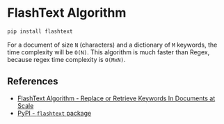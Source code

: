 # FlashText Algorithm

```bash
pip install flashtext
```

For a document of size `N` (characters) and a dictionary of `M` keywords,
the time complexity will be `O(N)`.
This algorithm is much faster than Regex, because regex time complexity is `O(MxN)`.

## References

- [FlashText Algorithm - Replace or Retrieve Keywords In Documents at Scale](https://arxiv.org/abs/1711.00046)
- [PyPI - `flashtext` package](https://pypi.org/project/flashtext/)
